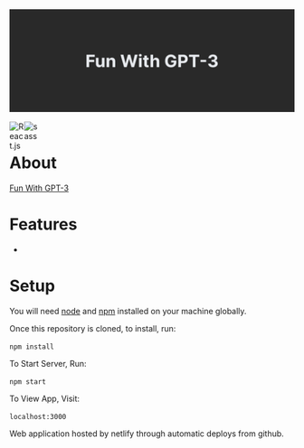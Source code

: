 <img alt="GPT-3" src="./gpt-3-banner.png">

[<img align="left" width="26px" alt="React.js" src="https://cdn.jsdelivr.net/gh/devicons/devicon/icons/react/react-original.svg">](https://reactjs.org/)
[<img align="left" width="26px" alt="sass" src="https://cdn.jsdelivr.net/gh/devicons/devicon/icons/sass/sass-original.svg">](https://developer.mozilla.org/en-US/docs/Web/CSS)

<br>

# About
[Fun With GPT-3](https://jesselind-shopify-challenge.netlify.app/)

# Features
- 

# Setup

You will need [node](https://nodejs.org/en/) and [npm](https://www.npmjs.com/) installed on your machine globally.

Once this repository is cloned, to install, run:

`npm install`

To Start Server, Run:

`npm start`

To View App, Visit:

`localhost:3000`

Web application hosted by netlify through automatic deploys from github.
